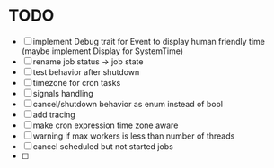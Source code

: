 # TODO

- [ ] implement Debug trait for Event to display human friendly time (maybe implement Display for SystemTime)
- [ ] rename job status -> job state
- [ ] test behavior after shutdown
- [ ] timezone for cron tasks
- [ ] signals handling
- [ ] cancel/shutdown behavior as enum instead of bool
- [ ] add tracing
- [ ] make cron expression time zone aware
- [ ] warning if max workers is less than number of threads
- [ ] cancel scheduled but not started jobs
- [ ]

